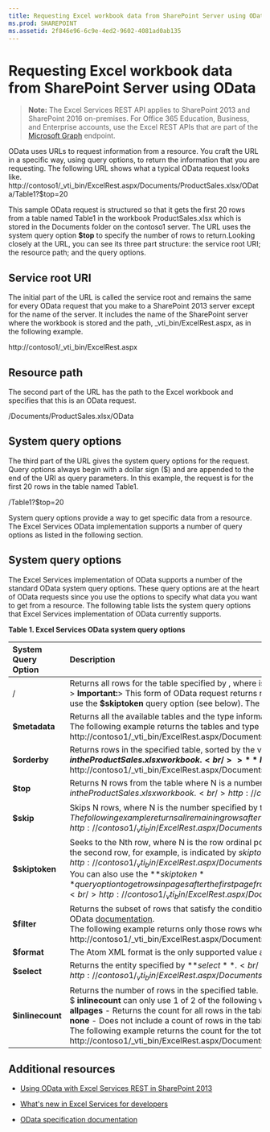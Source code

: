 ```yaml
---
title: Requesting Excel workbook data from SharePoint Server using OData
ms.prod: SHAREPOINT
ms.assetid: 2f846e96-6c9e-4ed2-9602-4081ad0ab135
---
```




# Requesting Excel workbook data from SharePoint Server using OData

> **Note:**
> The Excel Services REST API applies to SharePoint 2013 and SharePoint 2016 on-premises. For Office 365 Education, Business, and Enterprise accounts, use the Excel REST APIs that are part of the  [Microsoft Graph](http://graph.microsoft.io/en-us/docs/api-reference/v1.0/resources/excel
) endpoint.
  
    
    

OData uses URLs to request information from a resource. You craft the URL in a specific way, using query options, to return the information that you are requesting. The following URL shows what a typical OData request looks like.
http://contoso1/_vti_bin/ExcelRest.aspx/Documents/ProductSales.xlsx/OData/Table1?$top=20
  
    
    

This sample OData request is structured so that it gets the first 20 rows from a table named Table1 in the workbook ProductSales.xlsx which is stored in the Documents folder on the contoso1 server. The URL uses the system query option **$top** to specify the number of rows to return.Looking closely at the URL, you can see its three part structure: the service root URI; the resource path; and the query options.
## Service root URI

The initial part of the URL is called the service root and remains the same for every OData request that you make to a SharePoint 2013 server except for the name of the server. It includes the name of the SharePoint server where the workbook is stored and the path, _vti_bin/ExcelRest.aspx, as in the following example.
  
    
    
http://contoso1/_vti_bin/ExcelRest.aspx
  
    
    

## Resource path

The second part of the URL has the path to the Excel workbook and specifies that this is an OData request.
  
    
    
/Documents/ProductSales.xlsx/OData
  
    
    

## System query options

The third part of the URL gives the system query options for the request. Query options always begin with a dollar sign ($) and are appended to the end of the URI as query parameters. In this example, the request is for the first 20 rows in the table named Table1.
  
    
    
/Table1?$top=20
  
    
    
System query options provide a way to get specific data from a resource. The Excel Services OData implementation supports a number of query options as listed in the following section.
  
    
    

## System query options
<a name="xlsSystemQueryOptions"> </a>

The Excel Services implementation of OData supports a number of the standard OData system query options. These query options are at the heart of OData requests since you use the options to specify what data you want to get from a resource. The following table lists the system query options that Excel Services implementation of OData currently supports.
  
    
    

**Table 1. Excel Services OData system query options**


|****System Query Option****|****Description****|
|:-----|:-----|
|/<tableName>  <br/> |Returns all rows for the table specified by <tableName>, where <tableName> is the name of a table in an Excel workbook that contains the rows that you want to retrieve.  <br/> > **Important:**> This form of OData request returns no more than 500 rows at a time. Each set of 500 rows is one page. To get rows in further pages in a table that has more than 500 rows, use the **$skiptoken** query option (see below).          The following example returns all rows up to the 500th row in Table1 in the ProductSales.xlsx workbook.  <br/> |
|**$metadata** <br/> |Returns all the available tables and the type information for all rows in each table in the specified workbook.  <br/> The following example returns the tables and type information for the tables in the ProductSales.xlsx workbook.  <br/> http://contoso1/_vti_bin/ExcelRest.aspx/Documents/ProductSales.xlsx/OData/$metadata  <br/> |
|**$orderby** <br/> |Returns rows in the specified table, sorted by the value specified by **$orderby**.  <br/> The following example returns all rows from Table 1, sorted by the Name column, in the ProductSales.xlsx workbook.  <br/> > **Note:**> The default value for **$orderby** is ascending.          http://contoso1/_vti_bin/ExcelRest.aspx/Documents/ProductSales.xlsx/OData/Table1?$orderby=Name  <br/> |
|**$top** <br/> |Returns N rows from the table where N is a number specified by the value of **$top**.  <br/> The following example returns the first 5 rows from Table1, sorted by the Name column, in the ProductSales.xlsx workbook.  <br/> http://contoso1/_vti_bin/ExcelRest.aspx/Documents/ProductSales.xlsx/OData/Table1?$orderby=Name&amp;$top=5  <br/> |
|**$skip** <br/> |Skips N rows, where N is the number specified by the value of **$skip**, and then returns the remaining rows of the table.  <br/> The following example returns all remaining rows after the fifth row from Table1 in the ProductSales.xlsx workbook.  <br/> http://contoso1/_vti_bin/ExcelRest.aspx/Documents/ProductSales.xlsx/OData/Table1?$skip=5  <br/> |
|**$skiptoken** <br/> |Seeks to the Nth row, where N is the row ordinal position indicated by the value of **$skiptoken**, and then returns all remaining rows, beginning at row N + 1. The collection is zero-based, so the second row, for example, is indicated by $skiptoken=1.  <br/> The following example returns all remaining rows after the second row from Table1 in the ProductSales.xlsx workbook.  <br/> http://contoso1/_vti_bin/ExcelRest.aspx/Documents/ProductSales.xlsx/OData/Table1?$skiptoken=1  <br/> You can also use the **$skiptoken** query option to get rows in pages after the first page from a table that contains more than 500 rows. The following example shows how to get the 500th row and greater from a table with more than 500 rows. <br/> http://contoso1/_vti_bin/ExcelRest.aspx/Documents/ProductSales.xlsx/OData/Table1?$skiptoken=499  <br/> |
|**$filter** <br/> |Returns the subset of rows that satisfy the conditions specified in the value of **$filter**. For more information about the operators and set of functions that you can use with **$filter**, see the OData  [documentation](http://www.odata.org/documentation/odata-version-2-0/uri-conventions/).  <br/> The following example returns only those rows where the value of the Price column is greater than 100.  <br/> http://contoso1/_vti_bin/ExcelRest.aspx/Documents/ProductSales.xlsx/OData/Table1?$filter=Price gt 100  <br/> |
|**$format** <br/> |The Atom XML format is the only supported value and is the default for the **$format** query option. <br/> |
|**$select** <br/> |Returns the entity specified by **$select**.  <br/> The following example selects the Name column from Table1 in the ProductSales.xlsx workbook.  <br/> http://contoso1/_vti_bin/ExcelRest.aspx/Documents/ProductSales.xlsx/OData/Table1?$select=Name  <br/> |
|**$inlinecount** <br/> | Returns the number of rows in the specified table. <br/>  $ **inlinecount** can only use 1 of 2 of the following values. <br/> **allpages** - Returns the count for all rows in the table. <br/> **none** - Does not include a count of rows in the table. <br/>  The following example returns the count for the total number of rows in Table1 in the ProductSales.xlsx workbook. <br/>  http://contoso1/_vti_bin/ExcelRest.aspx/Documents/ProductSales.xlsx/OData/Table1?$inlinecount=allpages <br/> |
   

## Additional resources
<a name="xlsAdditionalResources"> </a>


-  [Using OData with Excel Services REST in SharePoint 2013](using-odata-with-excel-services-rest-in-sharepoint.md)
    
  
-  [What's new in Excel Services for developers](http://msdn.microsoft.com/library/09e96c8b-cb55-4fd1-a797-b50fbf0f9296.aspx)
    
  
-  [OData specification documentation](http://www.odata.org)
    
  
